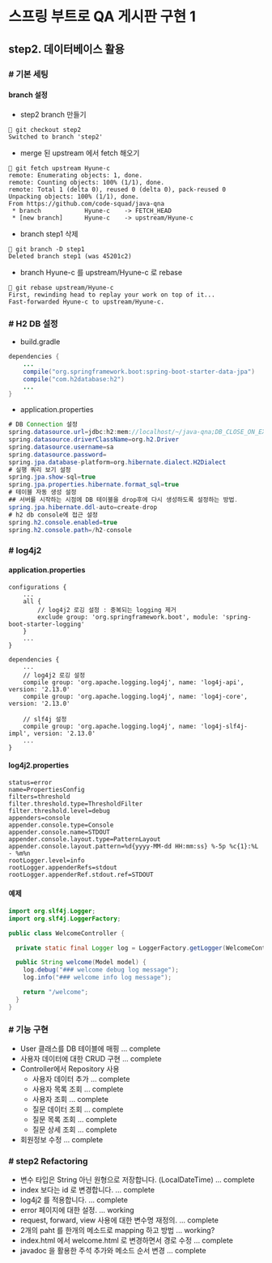 # 스프링 부트로 QA 게시판 구현 1
## step2. 데이터베이스 활용

### # 기본 세팅
#### branch 설정
- step2 branch 만들기
```shell script
 git checkout step2
Switched to branch 'step2'
```
- merge 된 upstream 에서 fetch 해오기
```shell script
 git fetch upstream Hyune-c
remote: Enumerating objects: 1, done.
remote: Counting objects: 100% (1/1), done.
remote: Total 1 (delta 0), reused 0 (delta 0), pack-reused 0
Unpacking objects: 100% (1/1), done.
From https://github.com/code-squad/java-qna
 * branch            Hyune-c    -> FETCH_HEAD
 * [new branch]      Hyune-c    -> upstream/Hyune-c
```
- branch step1 삭제
```shell script
 git branch -D step1
Deleted branch step1 (was 45201c2)
```
- branch Hyune-c 를 upstream/Hyune-c 로 rebase
```shell script
 git rebase upstream/Hyune-c
First, rewinding head to replay your work on top of it...
Fast-forwarded Hyune-c to upstream/Hyune-c.
```

### # H2 DB 설정
- build.gradle
```java
dependencies {
    ...
    compile("org.springframework.boot:spring-boot-starter-data-jpa")
    compile("com.h2database:h2")
    ...
}
```
- application.properties
```java
# DB Connection 설정
spring.datasource.url=jdbc:h2:mem://localhost/~/java-qna;DB_CLOSE_ON_EXIT=FALSE
spring.datasource.driverClassName=org.h2.Driver
spring.datasource.username=sa
spring.datasource.password=
spring.jpa.database-platform=org.hibernate.dialect.H2Dialect
# 실행 쿼리 보기 설정
spring.jpa.show-sql=true
spring.jpa.properties.hibernate.format_sql=true
# 테이블 자동 생성 설정
## 서버를 시작하는 시점에 DB 테이블을 drop후에 다시 생성하도록 설정하는 방법.
spring.jpa.hibernate.ddl-auto=create-drop
# h2 db console에 접근 설정
spring.h2.console.enabled=true
spring.h2.console.path=/h2-console
```

### # log4j2

#### application.properties

```properties
configurations {
    ...
    all {
        // log4j2 로깅 설정 : 중복되는 logging 제거
        exclude group: 'org.springframework.boot', module: 'spring-boot-starter-logging' 
    }
    ...
}

dependencies {
    ... 
    // log4j2 로깅 설정
    compile group: 'org.apache.logging.log4j', name: 'log4j-api', version: '2.13.0'
    compile group: 'org.apache.logging.log4j', name: 'log4j-core', version: '2.13.0'

    // slf4j 설정
    compile group: 'org.apache.logging.log4j', name: 'log4j-slf4j-impl', version: '2.13.0'
    ...
}
```

#### log4j2.properties

```properties
status=error
name=PropertiesConfig
filters=threshold
filter.threshold.type=ThresholdFilter
filter.threshold.level=debug
appenders=console
appender.console.type=Console
appender.console.name=STDOUT
appender.console.layout.type=PatternLayout
appender.console.layout.pattern=%d{yyyy-MM-dd HH:mm:ss} %-5p %c{1}:%L - %m%n
rootLogger.level=info
rootLogger.appenderRefs=stdout
rootLogger.appenderRef.stdout.ref=STDOUT
```

####  예제

```java
import org.slf4j.Logger;
import org.slf4j.LoggerFactory;

public class WelcomeController {

  private static final Logger log = LoggerFactory.getLogger(WelcomeController.class);

  public String welcome(Model model) {
    log.debug("### welcome debug log message");
    log.info("### welcome info log message");

    return "/welcome";
  }
}
```

### # 기능 구현
- User 클래스를 DB 테이블에 매핑 ... complete
- 사용자 데이터에 대한 CRUD 구현 ... complete
- Controller에서 Repository 사용
    - 사용자 데이터 추가 ... complete
    - 사용자 목록 조회 ... complete
    - 사용자 조회 ... complete
    - 질문 데이터 조회 ... complete
    - 질문 목록 조회 ... complete
    - 질문 상세 조회 ... complete
- 회원정보 수정 ... complete

### # step2 Refactoring
- 변수 타입은 String 아닌 원형으로 저장합니다. (LocalDateTime) ... complete
- index 보다는 id 로 변경합니다. ... complete
- log4j2 를 적용합니다. ... complete
- error 페이지에 대한 설정. ... working
- request, forward, view 사용에 대한 변수명 재정의. ... complete 
- 2개의 paht 를 한개의 메소드로 mapping 하고 방법 ... working?
- index.html 에서 welcome.html 로 변경하면서 경로 수정 ... complete
- javadoc 을 활용한 주석 추가와 메소드 순서 변경 ... complete
